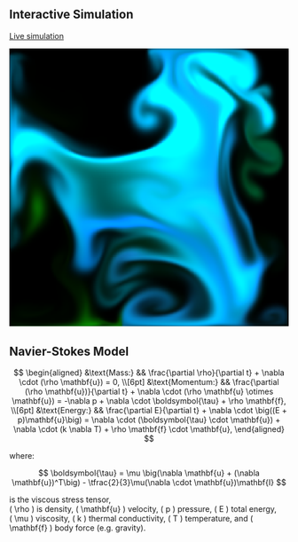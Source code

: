 ## Interactive Simulation

[Live simulation](https://nasser-mohammed.github.io/simulations/programs/Navier-Stokes/index.html)

[![Simulation Preview](fluidImg.png)](https://nasser-mohammed.github.io/simulations/programs/Navier-Stokes/index.html)

## Navier-Stokes Model
$$
\begin{aligned}
&\text{Mass:} && \frac{\partial \rho}{\partial t} + \nabla \cdot (\rho \mathbf{u}) = 0, \\[6pt]
&\text{Momentum:} && \frac{\partial (\rho \mathbf{u})}{\partial t} + \nabla \cdot (\rho \mathbf{u} \otimes \mathbf{u}) = -\nabla p + \nabla \cdot \boldsymbol{\tau} + \rho \mathbf{f}, \\[6pt]
&\text{Energy:} && \frac{\partial E}{\partial t} + \nabla \cdot \big((E + p)\mathbf{u}\big) = \nabla \cdot (\boldsymbol{\tau} \cdot \mathbf{u}) + \nabla \cdot (k \nabla T) + \rho \mathbf{f} \cdot \mathbf{u},
\end{aligned}
$$

where:

$$
\boldsymbol{\tau} = \mu \big(\nabla \mathbf{u} + (\nabla \mathbf{u})^T\big) - \tfrac{2}{3}\mu(\nabla \cdot \mathbf{u})\mathbf{I}
$$

is the viscous stress tensor,  
\( \rho \) is density, \( \mathbf{u} \) velocity, \( p \) pressure, \( E \) total energy,  
\( \mu \) viscosity, \( k \) thermal conductivity, \( T \) temperature, and \( \mathbf{f} \) body force (e.g. gravity).
